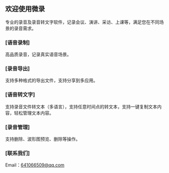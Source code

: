 ## 欢迎使用微录

专业的录音及录音转文字软件，记录会议、演讲、采访、上课等，满足您在不同场景的录音需求。

### [语音录制]

高品质录音，记录真实语音场景。

### [录音导出]

支持多种格式的导出文件，支持分享到多应用。

### [语音转文字]

支持录音文件转文本（多语言），支持任意时间点的转文本，支持一键复制文本内容，轻松管理文本内容。

### [录音管理]

支持删除、波形图预览、删除等操作。

### [联系我们]

Email：641066509@qq.com

